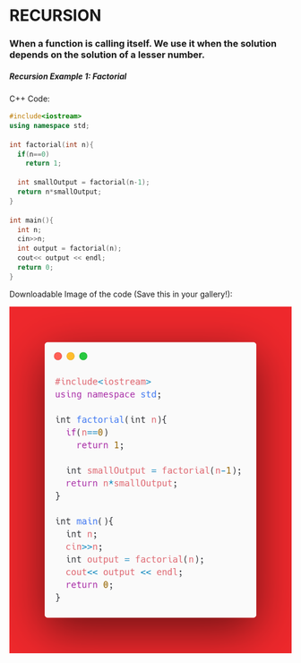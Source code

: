 # RECURSION

### When a function is calling itself. We use it when the solution depends on the solution of a lesser number. 

##### Recursion Example 1: Factorial 
C++ Code: 

```cpp
#include<iostream>
using namespace std;

int factorial(int n){
  if(n==0)
    return 1;
  
  int smallOutput = factorial(n-1);
  return n*smallOutput; 
}

int main(){
  int n;
  cin>>n;
  int output = factorial(n);
  cout<< output << endl;
  return 0;
}
```
Downloadable Image of the code (Save this in your gallery!): 

![alt text](FactorialRecursion.png)
